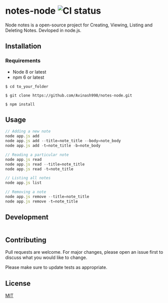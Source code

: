 # notes-node ![CI status](https://img.shields.io/badge/build-passing-brightgreen.svg)

Node notes is a open-source project for Creating, Viewing, Listing and Deleting Notes. Devloped in node.js.

## Installation

### Requirements
* Node 8 or latest
* npm 6 or latest

`$ cd to_your_folder`

`$ git clone https://github.com/Avinash998/notes-node.git`

`$ npm install`

## Usage

```javascript
// Adding a new note
node app.js add
node app.js add --title=note_title --body=note_body
node app.js add -t=note_title -b=note_body

// Reading a particular note
node app.js read
node app.js read --title=note_title
node app.js read -t=note_title

// Listing all notes
node app.js list

// Removing a note
node app.js remove --title=note_title
node app.js remove -t=note_title

```

## Development
```

```

## Contributing
Pull requests are welcome. For major changes, please open an issue first to discuss what you would like to change.

Please make sure to update tests as appropriate.

## License
[MIT](https://choosealicense.com/licenses/mit/)
